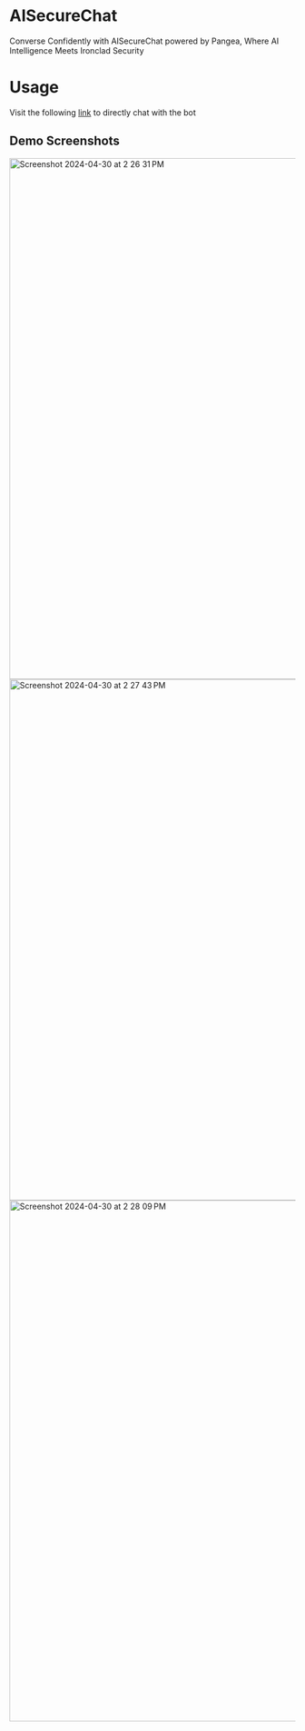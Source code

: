 # AISecureChat
Converse Confidently with AISecureChat powered by Pangea, Where AI Intelligence Meets Ironclad Security

# Usage
Visit the following [link](https://web.telegram.org/k/#@pangeasecurity_bot) to directly chat with the bot


## Demo Screenshots

<img width="918" alt="Screenshot 2024-04-30 at 2 26 31 PM" src="https://github.com/bala-ceg/AISecureChat/assets/70808619/c3c547f4-46df-4277-b368-2f582097af8d">
<img width="918" alt="Screenshot 2024-04-30 at 2 27 43 PM" src="https://github.com/bala-ceg/AISecureChat/assets/70808619/e5435a5d-48eb-42ce-839a-285d27efefea">
<img width="918" alt="Screenshot 2024-04-30 at 2 28 09 PM" src="https://github.com/bala-ceg/AISecureChat/assets/70808619/9c42c5f1-936f-4dfa-8945-db25b79a7a6c">
